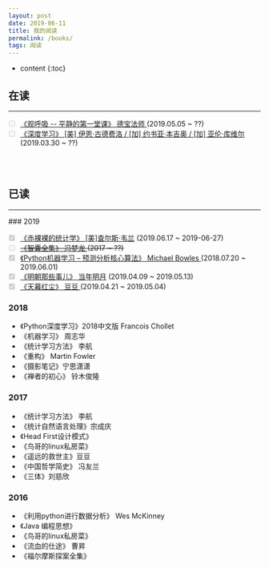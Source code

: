 ```yaml
---
layout: post
date: 2019-06-11
title: 我的阅读
permalink: /books/
tags: 阅读
---
```


* content
{:toc}
## 在读



<hr>
<ul class="task-list list-unstyled">
  <li class="task-list-item"><input type="checkbox" class="task-list-item-checkbox" disabled="disabled"/><a href="https://book.douban.com/subject/3910883/" target="_blank">《观呼吸 -- 平静的第一堂课》 德宝法师 </a>   (2019.05.05 ~ ??)</li>
  <li class="task-list-item"><input type="checkbox" class="task-list-item-checkbox" disabled="disabled"/><a href="https://book.douban.com/subject/27087503/" target="_blank">《深度学习》  [美] 伊恩·古德费洛 / [加] 约书亚·本吉奥 / [加] 亚伦·库维尔 </a>   (2019.03.30 ~ ??)</li>
</ul>



<br><br>

## 已读

<hr>
### 2019
<ul class="task-list list-unstyled">
  <li class="task-list-item"><input type="checkbox" class="task-list-item-checkbox" disabled="disabled" checked="checked" /><a href="https://book.douban.com/subject/25717380/" target="_blank">《赤裸裸的统计学》 [美]查尔斯·韦兰</a>   (2019.06.17 ~ 2019-06-27)</li>
  <li class="task-list-item"><del><input type="checkbox" class="task-list-item-checkbox" disabled="disabled"/><a href="https://book.douban.com/subject/2282706/" target="_blank">《智囊全集》 冯梦龙 </a>   (2017 ~ ??)</del></li>
  <li class="task-list-item"><input type="checkbox" class="task-list-item-checkbox" disabled="disabled" checked="checked" /><a href="https://book.douban.com/subject/26931280/" target="_blank">《Python机器学习 – 预测分析核心算法》  Michael Bowles </a>   (2018.07.20 ~ 2019.06.01)</li>
  <li class="task-list-item"><input type="checkbox" class="task-list-item-checkbox" disabled="disabled" checked="checked" /><a href="https://book.douban.com/series/3930" target="_blank">《明朝那些事儿》 当年明月</a>  (2019.04.09 ~ 2019.05.13)</li>
  <li class="task-list-item"><input type="checkbox" class="task-list-item-checkbox" disabled="disabled" checked="checked" /><a href="https://book.douban.com/subject/24748615/" target="_blank">《天幕红尘》 豆豆 </a>  (2019.04.21 ~ 2019.05.04)</li>
</ul>







### 2018

+ 《Python深度学习》2018中文版    Francois Chollet
+ 《机器学习》  周志华
+ 《统计学习方法》 李航
+ 《重构》  Martin Fowler
+ 《摄影笔记》宁思潇潇
+ 《禅者的初心》  铃木俊隆



### 2017

+ 《统计学习方法》 李航
+ 《统计自然语言处理》宗成庆
+ 《Head First设计模式》
+ 《鸟哥的linux私房菜》
+ 《遥远的救世主》豆豆
+ 《中国哲学简史》  冯友兰
+ 《三体》刘慈欣



### 2016
+ 《利用python进行数据分析》  Wes McKinney
+ 《Java 编程思想》
+ 《鸟哥的linux私房菜》
+ 《流血的仕途》  曹昇
+ 《福尔摩斯探案全集》
